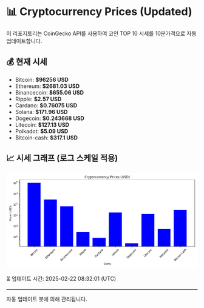 
# 📊 Cryptocurrency Prices (Updated)

이 리포지토리는 CoinGecko API를 사용하여 코인 TOP 10 시세를 10분가격으로 자동 업데이트합니다.

## 💰 현재 시세
- Bitcoin: **$96256 USD**
- Ethereum: **$2681.03 USD**
- Binancecoin: **$655.06 USD**
- Ripple: **$2.57 USD**
- Cardano: **$0.76075 USD**
- Solana: **$171.96 USD**
- Dogecoin: **$0.243668 USD**
- Litecoin: **$127.13 USD**
- Polkadot: **$5.09 USD**
- Bitcoin-cash: **$317.1 USD**

## 📈 시세 그래프 (로그 스케일 적용)
![Crypto Prices](crypto_prices.png)

⏳ 업데이트 시간: 2025-02-22 08:32:01 (UTC)

---
자동 업데이트 봇에 의해 관리됩니다.
